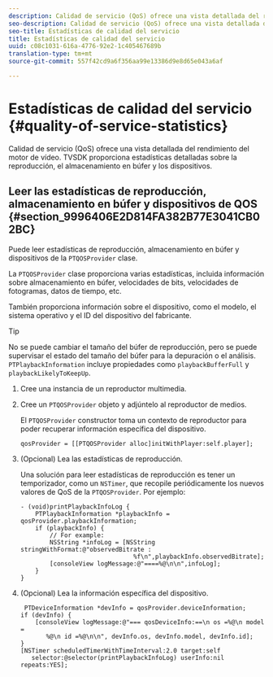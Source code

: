 ```yaml
---
description: Calidad de servicio (QoS) ofrece una vista detallada del rendimiento del motor de vídeo. TVSDK proporciona estadísticas detalladas sobre la reproducción, el almacenamiento en búfer y los dispositivos.
seo-description: Calidad de servicio (QoS) ofrece una vista detallada del rendimiento del motor de vídeo. TVSDK proporciona estadísticas detalladas sobre la reproducción, el almacenamiento en búfer y los dispositivos.
seo-title: Estadísticas de calidad del servicio
title: Estadísticas de calidad del servicio
uuid: c08c1031-616a-4776-92e2-1c405467689b
translation-type: tm+mt
source-git-commit: 557f42cd9a6f356aa99e13386d9e8d65e043a6af

---
```



# Estadísticas de calidad del servicio {#quality-of-service-statistics}

Calidad de servicio (QoS) ofrece una vista detallada del rendimiento del motor de vídeo. TVSDK proporciona estadísticas detalladas sobre la reproducción, el almacenamiento en búfer y los dispositivos.

## Leer las estadísticas de reproducción, almacenamiento en búfer y dispositivos de QOS {#section_9996406E2D814FA382B77E3041CB02BC}

Puede leer estadísticas de reproducción, almacenamiento en búfer y dispositivos de la `PTQOSProvider` clase.

La `PTQOSProvider` clase proporciona varias estadísticas, incluida información sobre almacenamiento en búfer, velocidades de bits, velocidades de fotogramas, datos de tiempo, etc.

También proporciona información sobre el dispositivo, como el modelo, el sistema operativo y el ID del dispositivo del fabricante.

>[!TIP]
>
>No se puede cambiar el tamaño del búfer de reproducción, pero se puede supervisar el estado del tamaño del búfer para la depuración o el análisis. `PTPlaybackInformation` incluye propiedades como `playbackBufferFull` y `playbackLikelyToKeepUp`.

1. Cree una instancia de un reproductor multimedia.
1. Cree un `PTQOSProvider` objeto y adjúntelo al reproductor de medios.

   El `PTQOSProvider` constructor toma un contexto de reproductor para poder recuperar información específica del dispositivo.

   ```
   qosProvider = [[PTQOSProvider alloc]initWithPlayer:self.player]; 
   ```

1. (Opcional) Lea las estadísticas de reproducción.

   Una solución para leer estadísticas de reproducción es tener un temporizador, como un `NSTimer`, que recopile periódicamente los nuevos valores de QoS de la `PTQOSProvider`. Por ejemplo:

   ```
   - (void)printPlaybackInfoLog { 
       PTPlaybackInformation *playbackInfo = qosProvider.playbackInformation;  
       if (playbackInfo) { 
           // For example: 
           NSString *infoLog = [NSString stringWithFormat:@"observedBitrate :  
                                  %f\n",playbackInfo.observedBitrate]; 
           [consoleView logMessage:@"====%@\n\n",infoLog]; 
       } 
   }
   ```

1. (Opcional) Lea la información específica del dispositivo.

   ```
    PTDeviceInformation *devInfo = qosProvider.deviceInformation; 
   if (devInfo) { 
       [consoleView logMessage:@"=== qosDeviceInfo:==\n os =%@\n model =  
          %@\n id =%@\n\n", devInfo.os, devInfo.model, devInfo.id]; 
   } 
   [NSTimer scheduledTimerWithTimeInterval:2.0 target:self  
      selector:@selector(printPlaybackInfoLog) userInfo:nil repeats:YES];
   ```
